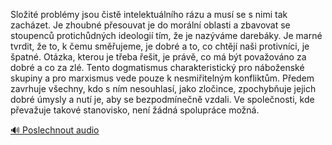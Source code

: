 
Složité problémy jsou čistě intelektuálního rázu a musí se s nimi tak zacházet. Je zhoubné přesouvat je do morální oblasti a zbavovat se stoupenců protichůdných ideologií tím, že je nazýváme darebáky. Je marné tvrdit, že to, k čemu směřujeme, je dobré a to, co chtějí naši protivníci, je špatné. Otázka, kterou je třeba řešit, je právě, co má být považováno za dobré a co za zlé. Tento dogmatismus charakteristický pro náboženské skupiny a pro marxismus vede pouze k nesmiřitelným konfliktům. Předem zavrhuje všechny, kdo s ním nesouhlasí, jako zločince, zpochybňuje jejich dobré úmysly a nutí je, aby se bezpodmínečně vzdali. Ve společnosti, kde převažuje takové stanovisko, není žádná spolupráce možná.

[🔊 Poslechnout audio](/data/7-paragraphs/audio/chapter_38/para_001-Sloit-problmy-jsou-ist-intelektulnho-rzu-a.mp3)
